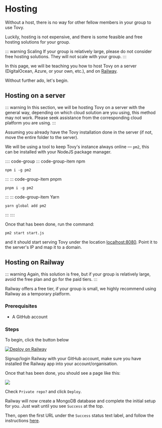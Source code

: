 # Hosting

Without a host, there is no way for other fellow members in your group to use Tovy.

Luckily, hosting is not expensive, and there is some feasible and free hosting solutions for your group.

::: warning Scaling
If your group is relatively large, please do not consider free hosting solutions. They will not scale with your group.
:::

In this page, we will be teaching you how to host Tovy on a server (DigitalOcean, Azure, or your own, etc.), and on [Railway](https://railway.app).

Without further ado, let's begin.

## Hosting on a server

::: warning
In this section, we will be hosting Tovy on a server with the general way, depending on which cloud solution are you using, this method may not work. Please seek assistance from the corresponding cloud platform you are using.
:::

Assuming you already have the Tovy installation done in the server (if not, move the entire folder to the server).

We will be using a tool to keep Tovy's instance always online –– `pm2`, this can be installed with your NodeJS package manager.

:::: code-group
::: code-group-item npm
```
npm i -g pm2
```
:::
::: code-group-item pnpm
```
pnpm i -g pm2
```
:::
::: code-group-item Yarn
```
yarn global add pm2
```
:::
::::

Once that has been done, run the command:
```
pm2 start start.js
```

and it should start serving Tovy under the location [localhost:8080](http://locahost:8080). Point it to the server's IP and map it to a domain.

## Hosting on Railway

::: warning
Again, this solution is free, but if your group is relatively large, avoid the free plan and go for the paid tiers.
:::

Railway offers a free tier, if your group is small, we highly recommend using Railway as a temporary platform.

### Prerequisites
- A GitHub account

### Steps

To begin, click the button below

[![Deploy on Railway](https://railway.app/button.svg)](https://railway.app/new/template?template=https%3A%2F%2Fgithub.com%2FItsWHOOOP%2Ftovy\&plugins=mongodb\&envs=PORT\&PORTDesc=The+port+-+This+is+required\&PORTDefault=8080\&referralCode=D\_TFvj)

Signup/login Railway with your GitHub account, make sure you have installed the Railway app into your account/organisation.

Once that has been done, you should see a page like this:

![](https://cdn.iharrblx.xyz/firefox_ZGRbvm7wEt.png)

Check `Private repo?` and click `Deploy`.

Railway will now create a MongoDB database and complete the initial setup for you. Just wait until you see `Success` at the top.

Then, open the first URL under the `Success` status text label, and follow the instructions [here](./installing.md#setting-up-login).